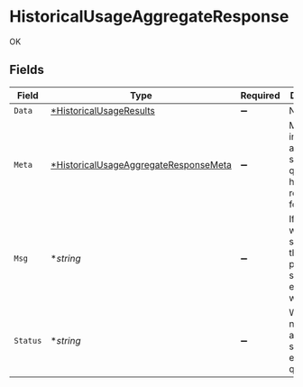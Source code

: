 # HistoricalUsageAggregateResponse

OK


## Fields

| Field                                                                                                | Type                                                                                                 | Required                                                                                             | Description                                                                                          |
| ---------------------------------------------------------------------------------------------------- | ---------------------------------------------------------------------------------------------------- | ---------------------------------------------------------------------------------------------------- | ---------------------------------------------------------------------------------------------------- |
| `Data`                                                                                               | [*HistoricalUsageResults](../../models/shared/historicalusageresults.md)                             | :heavy_minus_sign:                                                                                   | N/A                                                                                                  |
| `Meta`                                                                                               | [*HistoricalUsageAggregateResponseMeta](../../models/shared/historicalusageaggregateresponsemeta.md) | :heavy_minus_sign:                                                                                   | Meta information about the scope of the query in a human readable format.                            |
| `Msg`                                                                                                | **string*                                                                                            | :heavy_minus_sign:                                                                                   | If the query was not successful, this will provide a string that explains why.                       |
| `Status`                                                                                             | **string*                                                                                            | :heavy_minus_sign:                                                                                   | Whether or not we were able to successfully execute the query.                                       |